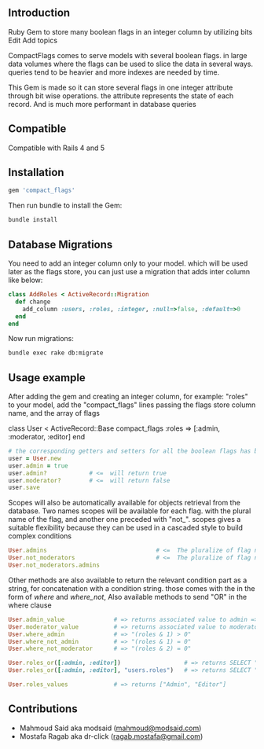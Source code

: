 ## Introduction

Ruby Gem to store many boolean flags in an integer column by utilizing bits Edit
Add topics

CompactFlags comes to serve models with several boolean flags. in large data volumes where the flags can be used to slice the data in several ways. queries tend to be heavier and more indexes are needed by time.

This Gem is made so it can store several flags in one integer attribute through bit wise operations. the attribute represents the state of each record. And is much more performant in database queries

## Compatible

  Compatible with Rails 4 and 5

## Installation

  ```ruby
  gem 'compact_flags'

  ```
  Then run bundle to install the Gem:
  ```sh
  bundle install
  ```


## Database Migrations

You need to add an integer column only to your model. which will be used later as the flags store, you can just use a migration that adds inter column like below:

  ```ruby
  class AddRoles < ActiveRecord::Migration
    def change
      add_column :users, :roles, :integer, :null=>false, :default=>0
    end
  end
  ```

  Now run migrations:
  ```sh
  bundle exec rake db:migrate
  ```

## Usage example

After adding the gem and creating an integer column, for example: "roles" to your model, add the "compact_flags" lines passing the flags store column name, and the array of flags

  class User < ActiveRecord::Base
    compact_flags :roles  => [:admin, :moderator, :editor]
  end

  ```ruby
  # the corresponding getters and setters for all the boolean flags has been created
  user = User.new
  user.admin = true
  user.admin?            # <=  will return true
  user.moderator?        # <=  will return false
  user.save
  ```

Scopes will also be automatically available for objects retrieval from the database.
Two names scopes will be available for each flag. with the plural name of the flag, and another one
preceded with "not_".
scopes gives a suitable flexibility because they can be used in a cascaded style to build complex conditions

  ```ruby
  User.admins                               # <=  The pluralize of flag name
  User.not_moderators                       # <=  The pluralize of flag name with 'not_'
  User.not_moderators.admins
  ```

Other methods are also available to return the relevant condition part as a string, for concatenation with a condition string. those comes with the in the form of _where_ and _where_not_, Also available methods to send "OR" in the where clause

  ```ruby
  User.admin_value              # => returns associated value to admin => 1
  User.moderator_value          # => returns associated value to moderator => 2
  User.where_admin              # => "(roles & 1) > 0"
  User.where_not_admin          # => "(roles & 1) = 0"
  User.where_not_moderator      # => "(roles & 2) = 0"
  ```

  ```ruby
  User.roles_or([:admin, :editor])                  # => returns SELECT "users".* FROM "users" WHERE (((roles & 1) > 0) or ((roles & 4) > 0))
  User.roles_or([:admin, :editor], "users.roles")   # => returns SELECT "users".* FROM "users" WHERE (((users.roles & 1) > 0) or ((users.roles & 4) > 0))
  ```

  ```ruby
  User.roles_values             # => returns ["Admin", "Editor"]
  ```

## Contributions

* Mahmoud Said aka modsaid (mahmoud@modsaid.com)
* Mostafa Ragab aka dr-click (ragab.mostafa@gmail.com)
